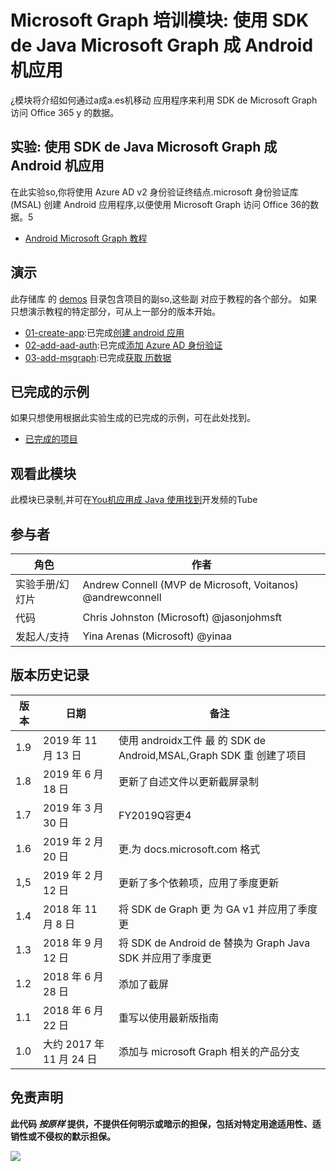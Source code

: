 # <a name="microsoft-graph-----microsoft-graph-java-sdk--android-"></a>Microsoft Graph 培训模块: 使用 SDK de Java Microsoft Graph 成 Android 机应用

¿模块将介绍如何通过a成a.es机移动 应用程序来利用 SDK de Microsoft Graph 访问 Office 365 y 的数据。

## <a name="----microsoft-graph-java-sdk--android-"></a>实验: 使用 SDK de Java Microsoft Graph 成 Android 机应用

在此实验so,你将使用 Azure AD v2 身份验证终结点.microsoft 身份验证库 (MSAL) 创建 Android 应用程序,以便使用 Microsoft Graph 访问 Office 36的数据。5

- [Android Microsoft Graph 教程](https://docs.microsoft.com/graph/tutorials/android)

## <a name=""></a>演示

此存储库 的 [demos](./demos) 目录包含项目的副so,这些副 对应于教程的各个部分。 如果只想演示教程的特定部分，可从上一部分的版本开始。

- [01-create-app](demos/01-create-app):已完成[创建 android 应用](https://docs.microsoft.com/graph/tutorials/android?tutorial-step=1)
- [02-add-aad-auth](demos/02-add-aad-auth):已完成[添加 Azure AD 身份验证](https://docs.microsoft.com/graph/tutorials/android?tutorial-step=3)
- [03-add-msgraph](demos/03-add-msgraph):已完成[获取 历数据](https://docs.microsoft.com/graph/tutorials/android?tutorial-step=4)

## <a name=""></a>已完成的示例

如果只想使用根据此实验生成的已完成的示例，可在此处找到。

- [已完成的项目](demos/03-add-msgraph)

## <a name=""></a>观看此模块

此模块已录制,并可在[You机应用成 Java 使用找到](https://youtu.be/BLmOmv4FSsQ)开发频的Tube

## <a name=""></a>参与者

| 角色 | 作者 |
| -------------------- | ------------------------------------------------------- |
| 实验手册/幻灯片 | Andrew Connell (MVP de Microsoft, Voitanos) @andrewconnell |
| 代码 | Chris Johnston (Microsoft) @jasonjohmsft |
| 发起人/支持 | Yina Arenas (Microsoft) @yinaa |

## <a name=""></a>版本历史记录

| 版本 | 日期 | 备注 |
| ------- | ------------------ | -------------------------------------------------------------------------- |
| 1.9 | 2019 年 11 月 13 日 | 使用 androidx工件 最 的 SDK de Android,MSAL,Graph SDK 重 创建了项目 |
| 1.8 | 2019 年 6 月 18 日 | 更新了自述文件以更新截屏录制 |
| 1.7 | 2019 年 3 月 30 日 | FY2019Q容更4 |
| 1.6 | 2019 年 2 月 20 日 | 更.为 docs.microsoft.com 格式 |
| 1,5 | 2019 年 2 月 12 日 | 更新了多个依赖项，应用了季度更新 |
| 1.4 | 2018 年 11 月 8 日 | 将 SDK de Graph 更 为 GA v1 并应用了季度更 |
| 1.3 | 2018 年 9 月 12 日 | 将 SDK de Android de 替换为 Graph Java SDK 并应用了季度更 |
| 1.2 | 2018 年 6 月 28 日 | 添加了截屏 |
| 1.1 | 2018 年 6 月 22 日 | 重写以使用最新版指南 |
| 1.0 | 大约 2017 年 11 月 24 日 | 添加与 microsoft Graph 相关的产品分支 |

## <a name=""></a>免责声明

**此代码 _按原样_ 提供，不提供任何明示或暗示的担保，包括对特定用途适用性、适销性或不侵权的默示担保。**

<!-- markdownlint-disable MD033 -->
<img src="https://telemetry.sharepointpnp.com/msgraph-training-android" />
